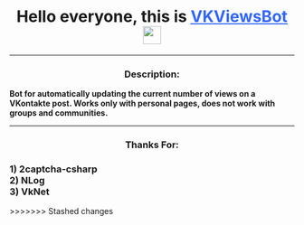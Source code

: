 <h1 align="center">Hello everyone, this is <span style="text-decoration: underline;"><span style="color: #3366ff; text-decoration: underline;">VKViewsBot</span></span> <img src="https://github.com/blackcater/blackcater/raw/main/images/Hi.gif" height="32" /></h1>
<hr />
<h3 align="center">Description:</h3>
<p><strong>Bot for automatically updating the current number of views on a VKontakte post. Works only with personal pages, does not work with groups and communities.</strong></p>
<hr />
<h3 align="center">Thanks For:</h3>
<h3>1) 2captcha-csharp<br />2) NLog<br />3) VkNet</h3>
>>>>>>> Stashed changes

